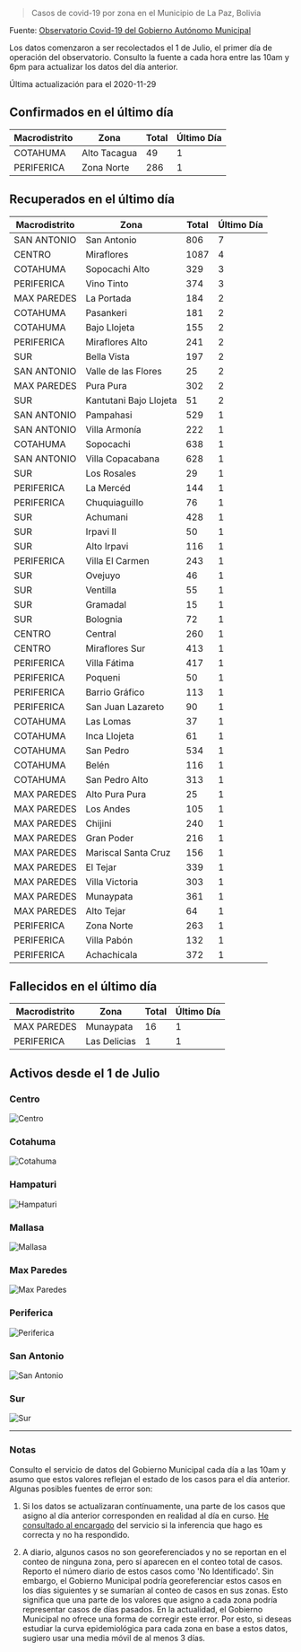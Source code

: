 > Casos de covid-19 por zona en el Municipio de La Paz, Bolivia

Fuente: [Observatorio Covid-19 del Gobierno Autónomo Municipal](http://observatoriocovid19.lapaz.bo/observatorio/index.php/datos-abiertos-covid)

Los datos comenzaron a ser recolectados el 1 de Julio, el primer día de operación del observatorio. Consulto la fuente a cada hora entre las 10am y 6pm para actualizar los datos del día anterior.

Última actualización para el 2020-11-29

## Confirmados en el último día

| Macrodistrito   | Zona         |   Total |   Último Día |
|-----------------|--------------|---------|--------------|
| COTAHUMA        | Alto Tacagua |      49 |            1 |
| PERIFERICA      | Zona Norte   |     286 |            1 |

## Recuperados en el último día

| Macrodistrito   | Zona                   |   Total |   Último Día |
|-----------------|------------------------|---------|--------------|
| SAN ANTONIO     | San Antonio            |     806 |            7 |
| CENTRO          | Miraflores             |    1087 |            4 |
| COTAHUMA        | Sopocachi Alto         |     329 |            3 |
| PERIFERICA      | Vino Tinto             |     374 |            3 |
| MAX PAREDES     | La Portada             |     184 |            2 |
| COTAHUMA        | Pasankeri              |     181 |            2 |
| COTAHUMA        | Bajo Llojeta           |     155 |            2 |
| PERIFERICA      | Miraflores Alto        |     241 |            2 |
| SUR             | Bella Vista            |     197 |            2 |
| SAN ANTONIO     | Valle de las Flores    |      25 |            2 |
| MAX PAREDES     | Pura Pura              |     302 |            2 |
| SUR             | Kantutani Bajo Llojeta |      51 |            2 |
| SAN ANTONIO     | Pampahasi              |     529 |            1 |
| SAN ANTONIO     | Villa Armonía          |     222 |            1 |
| COTAHUMA        | Sopocachi              |     638 |            1 |
| SAN ANTONIO     | Villa Copacabana       |     628 |            1 |
| SUR             | Los Rosales            |      29 |            1 |
| PERIFERICA      | La Mercéd              |     144 |            1 |
| PERIFERICA      | Chuquiaguillo          |      76 |            1 |
| SUR             | Achumani               |     428 |            1 |
| SUR             | Irpavi II              |      50 |            1 |
| SUR             | Alto Irpavi            |     116 |            1 |
| PERIFERICA      | Villa El Carmen        |     243 |            1 |
| SUR             | Ovejuyo                |      46 |            1 |
| SUR             | Ventilla               |      55 |            1 |
| SUR             | Gramadal               |      15 |            1 |
| SUR             | Bolognia               |      72 |            1 |
| CENTRO          | Central                |     260 |            1 |
| CENTRO          | Miraflores Sur         |     413 |            1 |
| PERIFERICA      | Villa Fátima           |     417 |            1 |
| PERIFERICA      | Poqueni                |      50 |            1 |
| PERIFERICA      | Barrio Gráfico         |     113 |            1 |
| PERIFERICA      | San Juan Lazareto      |      90 |            1 |
| COTAHUMA        | Las Lomas              |      37 |            1 |
| COTAHUMA        | Inca Llojeta           |      61 |            1 |
| COTAHUMA        | San Pedro              |     534 |            1 |
| COTAHUMA        | Belén                  |     116 |            1 |
| COTAHUMA        | San Pedro Alto         |     313 |            1 |
| MAX PAREDES     | Alto Pura Pura         |      25 |            1 |
| MAX PAREDES     | Los Andes              |     105 |            1 |
| MAX PAREDES     | Chijini                |     240 |            1 |
| MAX PAREDES     | Gran Poder             |     216 |            1 |
| MAX PAREDES     | Mariscal Santa Cruz    |     156 |            1 |
| MAX PAREDES     | El Tejar               |     339 |            1 |
| MAX PAREDES     | Villa Victoria         |     303 |            1 |
| MAX PAREDES     | Munaypata              |     361 |            1 |
| MAX PAREDES     | Alto Tejar             |      64 |            1 |
| PERIFERICA      | Zona Norte             |     263 |            1 |
| PERIFERICA      | Villa Pabón            |     132 |            1 |
| PERIFERICA      | Achachicala            |     372 |            1 |

## Fallecidos en el último día

| Macrodistrito   | Zona         |   Total |   Último Día |
|-----------------|--------------|---------|--------------|
| MAX PAREDES     | Munaypata    |      16 |            1 |
| PERIFERICA      | Las Delicias |       1 |            1 |

## Activos desde el 1 de Julio

### Centro

![Centro](plots/activos_centro.png)

### Cotahuma

![Cotahuma](plots/activos_cotahuma.png)

### Hampaturi

![Hampaturi](plots/activos_hampaturi.png)

### Mallasa

![Mallasa](plots/activos_mallasa.png)

### Max Paredes

![Max Paredes](plots/activos_max_paredes.png)

### Periferica

![Periferica](plots/activos_periferica.png)

### San Antonio

![San Antonio](plots/activos_san_antonio.png)

### Sur

![Sur](plots/activos_sur.png)

---

### Notas

Consulto el servicio de datos del Gobierno Municipal cada día a las 10am y asumo que estos valores reflejan el estado de los casos para el día anterior. Algunas posibles fuentes de error son:

1. Si los datos se actualizaran contínuamente, una parte de los casos que asigno al día anterior corresponden en realidad al día en curso. [He consultado al encargado](https://twitter.com/mauforonda/status/1278727234765959168) del servicio si la inferencia que hago es correcta y no ha respondido.

2. A diario, algunos casos no son georeferenciados y no se reportan en el conteo de ninguna zona, pero sí aparecen en el conteo total de casos. Reporto el número diario de estos casos como 'No Identificado'.  Sin embargo, el Gobierno Municipal podría georeferenciar estos casos en los días siguientes y se sumarían al conteo de casos en sus zonas. Esto significa que una parte de los valores que asigno a cada zona podría representar casos de días pasados. En la actualidad, el Gobierno Municipal no ofrece una forma de corregir este error. Por esto, si deseas estudiar la curva epidemiológica para cada zona en base a estos datos, sugiero usar una media móvil de al menos 3 días.